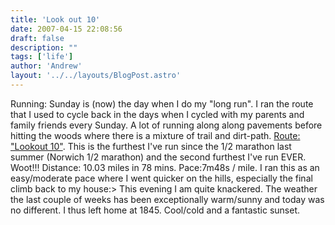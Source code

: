```yaml
---
title: 'Look out 10'
date: 2007-04-15 22:08:56
draft: false
description: ""
tags: ['life']
author: 'Andrew'
layout: '../../layouts/BlogPost.astro'
---
```


Running: Sunday is (now) the day when I do my "long run". I ran the route that I used to cycle back in the days when I cycled with my parents and family friends every Sunday. A lot of running along along pavements before hitting the woods where there is a mixture of trail and dirt-path. [Route: "Lookout 10"](http://www.gmap-pedometer.com/?r=861534). This is the furthest I've run since the 1/2 marathon last summer (Norwich 1/2 marathon) and the second furthest I've run EVER. Woot!!! Distance: 10.03 miles in 78 mins. Pace:7m48s / mile. I ran this as an easy/moderate pace where I went quicker on the hills, especially the final climb back to my house:> This evening I am quite knackered. The weather the last couple of weeks has been exceptionally warm/sunny and today was no different. I thus left home at 1845. Cool/cold and a fantastic sunset.

